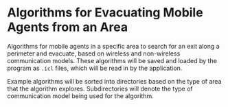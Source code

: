 # Algorithms for Evacuating Mobile Agents from an Area

Algorithms for mobile agents in a specific area to search for an exit along a perimeter and
evacuate, based on wireless and non-wireless communication models. These algorithms will be saved and loaded by the program as `.icl` files, which will be read in by the application.

Example algorithms will be sorted into directories based on the type of area that the algorithm explores.
Subdirectories will denote the type of communication model being used for the algorithm.
